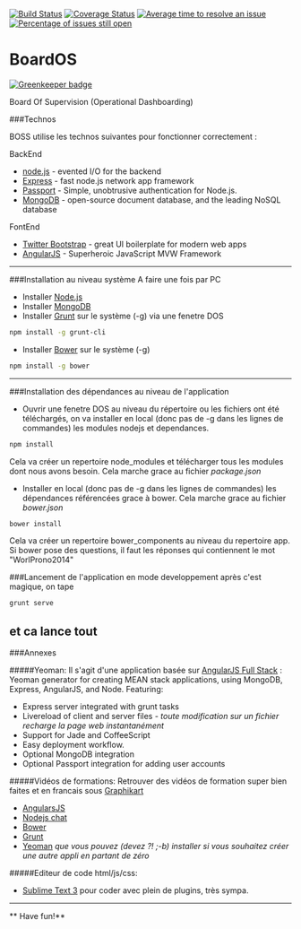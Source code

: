 [![Build Status](https://travis-ci.org/wilsto/BoardOS.svg)](https://travis-ci.org/wilsto/BoardOS)
[![Coverage Status](https://coveralls.io/repos/wilsto/BoardOS/badge.svg)](https://coveralls.io/r/wilsto/BoardOS)
[![Average time to resolve an issue](http://isitmaintained.com/badge/resolution/wilsto/boardos.svg)](http://isitmaintained.com/project/wilsto/boardos "Average time to resolve an issue")
[![Percentage of issues still open](http://isitmaintained.com/badge/open/wilsto/boardos.svg)](http://isitmaintained.com/project/wilsto/boardos "Percentage of issues still open")

BoardOS
====

[![Greenkeeper badge](https://badges.greenkeeper.io/wilsto/BoardOS.svg)](https://greenkeeper.io/)

Board Of Supervision 
(Operational Dashboarding)


###Technos

BOSS utilise les technos suivantes pour fonctionner correctement :

BackEnd
* [node.js] - evented I/O for the backend
* [Express] - fast node.js network app framework
* [Passport] - Simple, unobtrusive authentication for Node.js.
* [MongoDB] -  open-source document database, and the leading NoSQL database

FontEnd
* [Twitter Bootstrap] - great UI boilerplate for modern web apps
* [AngularJS] - Superheroic JavaScript MVW Framework

---

###Installation au niveau système
A faire une fois par PC
 
* Installer [Node.js]
* Installer [MongoDB]
* Installer [Grunt] sur le système (-g) via une fenetre DOS 

```sh
npm install -g grunt-cli
```

* Installer [Bower] sur le système (-g)

```sh
npm install -g bower
```

---

###Installation des dépendances au niveau de l'application
* Ouvrir une fenetre DOS au niveau du répertoire ou les fichiers ont été téléchargés, on va installer en local (donc pas de -g dans les lignes de commandes) les modules nodejs et dependances.

```sh
npm install
```
Cela va créer un repertoire node_modules et télécharger tous les modules dont nous avons besoin. Cela marche grace au fichier *package.json* 

* Installer en local (donc pas de -g dans les lignes de commandes) les dépendances référencées grace à bower. Cela marche grace au fichier _bower.json_

```sh
bower install
```
Cela va créer un repertoire bower_components au niveau du repertoire app. Si bower pose des questions, il faut les réponses qui contiennent le mot "WorlProno2014"


###Lancement de l'application en mode developpement
après c'est magique, on tape

```sh
grunt serve
```
et ca lance tout
---

###Annexes

#####Yeoman:
Il s'agit d'une application basée sur [AngularJS Full Stack] : Yeoman generator for creating MEAN stack applications, using MongoDB, Express, AngularJS, and Node. Featuring:
* Express server integrated with grunt tasks
* Livereload of client and server files - _toute modification sur un fichier recharge la page web instantanément_
* Support for Jade and CoffeeScript
* Easy deployment workflow.
* Optional MongoDB integration 
* Optional Passport integration for adding user accounts

#####Vidéos de formations:
Retrouver des vidéos de formation super bien faites et en francais sous [Graphikart](http://www.grafikart.fr)
* [AngularsJS](http://www.grafikart.fr/formation/angularjs)
* [Nodejs chat](http://www.grafikart.fr/tutoriels/nodejs/nodejs-socketio-tchat-366)
* [Bower](http://www.grafikart.fr/tutoriels/javascript/bower-474)
* [Grunt](http://www.grafikart.fr/tutoriels/grunt/grunt-introduction-470)
* [Yeoman](http://www.grafikart.fr/tutoriels/internet/yeoman-475) _que vous pouvez (devez ?! ;-b) installer si vous souhaitez créer une autre appli en partant de zéro_

#####Editeur de code html/js/css:
* [Sublime Text 3] pour coder avec plein de plugins, très sympa. 

---

** Have fun!**

[john gruber]:http://daringfireball.net/
[Node.js]:http://nodejs.org
[Twitter Bootstrap]:http://twitter.github.com/bootstrap/
[jQuery]:http://jquery.com
[express]:http://expressjs.com
[Grunt]:http://gruntjs.com/
[Bower]:http://bower.io/
[AngularJS]:http://gruntjs.com/
[Passport]:http://passportjs.org/
[MongoDB]:http://www.mongodb.org/
[AngularJS Full Stack]:https://github.com/DaftMonk/generator-angular-fullstack
[Sublime Text 3]:http://www.sublimetext.com/